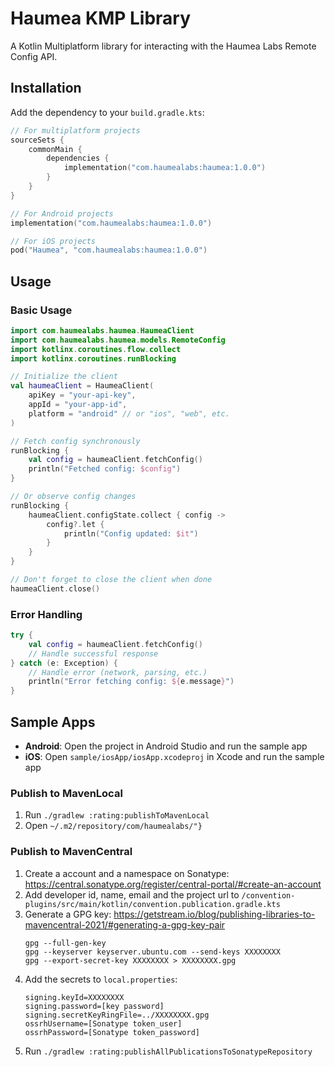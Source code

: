 # Haumea KMP Library

A Kotlin Multiplatform library for interacting with the Haumea Labs Remote Config API.

## Installation

Add the dependency to your `build.gradle.kts`:

```kotlin
// For multiplatform projects
sourceSets {
    commonMain {
        dependencies {
            implementation("com.haumealabs:haumea:1.0.0")
        }
    }
}

// For Android projects
implementation("com.haumealabs:haumea:1.0.0")

// For iOS projects
pod("Haumea", "com.haumealabs:haumea:1.0.0")
```

## Usage

### Basic Usage

```kotlin
import com.haumealabs.haumea.HaumeaClient
import com.haumealabs.haumea.models.RemoteConfig
import kotlinx.coroutines.flow.collect
import kotlinx.coroutines.runBlocking

// Initialize the client
val haumeaClient = HaumeaClient(
    apiKey = "your-api-key",
    appId = "your-app-id",
    platform = "android" // or "ios", "web", etc.
)

// Fetch config synchronously
runBlocking {
    val config = haumeaClient.fetchConfig()
    println("Fetched config: $config")
}

// Or observe config changes
runBlocking {
    haumeaClient.configState.collect { config ->
        config?.let {
            println("Config updated: $it")
        }
    }
}

// Don't forget to close the client when done
haumeaClient.close()
```

### Error Handling

```kotlin
try {
    val config = haumeaClient.fetchConfig()
    // Handle successful response
} catch (e: Exception) {
    // Handle error (network, parsing, etc.)
    println("Error fetching config: ${e.message}")
}
```

## Sample Apps

- **Android**: Open the project in Android Studio and run the sample app
- **iOS**: Open `sample/iosApp/iosApp.xcodeproj` in Xcode and run the sample app

### Publish to MavenLocal

1) Run `./gradlew :rating:publishToMavenLocal`
2) Open `~/.m2/repository/com/haumealabs/"}`

### Publish to MavenCentral

1) Create a account and a namespace on Sonatype:
   https://central.sonatype.org/register/central-portal/#create-an-account
2) Add developer id, name, email and the project url to
   `/convention-plugins/src/main/kotlin/convention.publication.gradle.kts`
3) Generate a GPG key:
   https://getstream.io/blog/publishing-libraries-to-mavencentral-2021/#generating-a-gpg-key-pair
   ```
   gpg --full-gen-key
   gpg --keyserver keyserver.ubuntu.com --send-keys XXXXXXXX
   gpg --export-secret-key XXXXXXXX > XXXXXXXX.gpg
   ```
4) Add the secrets to `local.properties`:
   ```
   signing.keyId=XXXXXXXX
   signing.password=[key password]
   signing.secretKeyRingFile=../XXXXXXXX.gpg
   ossrhUsername=[Sonatype token_user]
   ossrhPassword=[Sonatype token_password]
   ```
5) Run `./gradlew :rating:publishAllPublicationsToSonatypeRepository`
